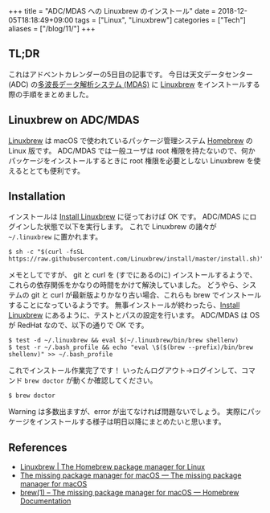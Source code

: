 +++
title = "ADC/MDAS への Linuxbrew のインストール"
date = 2018-12-05T18:18:49+09:00
tags = ["Linux", "Linuxbrew"]
categories = ["Tech"]
aliases = ["/blog/11/"]
+++

## TL;DR

これはアドベントカレンダーの5日目の記事です。
今日は天文データセンター (ADC) の[多波長データ解析システム (MDAS)](https://www.adc.nao.ac.jp/MDAS/mdas_j.html) に [Linuxbrew](http://linuxbrew.sh/) をインストールする際の手順をまとめました。

## Linuxbrew on ADC/MDAS

[Linuxbrew](http://linuxbrew.sh/) は macOS で使われているパッケージ管理システム [Homebrew](https://brew.sh/) の Linux 版です。
ADC/MDAS では一般ユーザは root 権限を持たないので、何かパッケージをインストールするときに root 権限を必要としない Linuxbrew を使えるととても便利です。

## Installation

インストールは [Install Linuxbrew](http://linuxbrew.sh/) に従っておけば OK です。
ADC/MDAS にログインした状態で以下を実行します。
これで Linuxbrew の諸々が `~/.linuxbrew` に置かれます。

```shell
$ sh -c "$(curl -fsSL https://raw.githubusercontent.com/Linuxbrew/install/master/install.sh)"
```

メモとしてですが、 git と curl を (すでにあるのに) インストールするようで、これらの依存関係をかなりの時間をかけて解決していました。
どうやら、システムの git と curl が最新版よりかなり古い場合、これらも brew でインストールすることになっているようです。
無事インストールが終わったら、[Install Linuxbrew](http://linuxbrew.sh/) にあるように、テストとパスの設定を行います。
ADC/MDAS は OS が RedHat なので、以下の通りで OK です。

```shell
$ test -d ~/.linuxbrew && eval $(~/.linuxbrew/bin/brew shellenv)
$ test -r ~/.bash_profile && echo "eval \$($(brew --prefix)/bin/brew shellenv)" >> ~/.bash_profile
```

これでインストール作業完了です！
いったんログアウト→ログインして、コマンド `brew doctor` が動くか確認してください。

```shell
$ brew doctor
```

Warning は多数出ますが、error が出てなければ問題ないでしょう。
実際にパッケージをインストールする様子は明日以降にまとめたいと思います。

## References

+ [Linuxbrew | The Homebrew package manager for Linux](http://linuxbrew.sh/)
+ [The missing package manager for macOS — The missing package manager for macOS](https://brew.sh/)
+ [brew\(1\) – The missing package manager for macOS — Homebrew Documentation](https://docs.brew.sh/Manpage)
